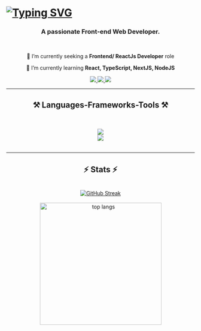 <!--### Hi there 👋 -->

<h1 >
  <a href="https://git.io/typing-svg">
    <img src="https://readme-typing-svg.demolab.com?font=Fira+Code&weight=600&size=30&duration=4000&pause=500&color=2296F7&center=true&random=false&width=500&lines=Hi+there👋;I'm+Akshay+Sharma!" alt="Typing SVG" />
  </a>
</h1>

<h3 align="center">
  A passionate Front-end Web Developer.
</h3>
<br />

<div align="center">
 
 🔭 I’m currently seeking a **Frontend/ ReactJs Developer** role
 
 🌱 I’m currently learning **React, TypeScript, NextJS, NodeJS**

</div>

<div align="center"> 
  <a href="mailto:akshaysharma.2993@gmail.com">
    <img src="https://img.shields.io/badge/Gmail-333333?style=for-the-badge&logo=gmail&logoColor=red" />
  </a>
  <a href="https://www.linkedin.com/in/akshay-sharmaaa/" target="_blank">
    <img src="https://img.shields.io/badge/LinkedIn-0077B5?style=for-the-badge&logo=linkedin&logoColor=white" target="_blank" />
  </a>
  <a href="https://akshay-sharma-portfolio.netlify.app" target="_blank">
     <img src="https://img.shields.io/badge/Portfolio-FF5722?style=for-the-badge&logo=todoist&logoColor=white" target="_blank" />
  </a>
</div>

<hr/>
 
<h2 align="center">⚒️ Languages-Frameworks-Tools ⚒️</h2>
<br/>
<br/>
<div align="center">
    <img src="https://skillicons.dev/icons?i=html,css,bootstrap,mui,vscode,github,figma,tailwind,git" /><br/>
    <img src="https://skillicons.dev/icons?i=javascript,typescript,firebase,mongodb,java,postman,jquery,laravel" />
  <br/>
</div>

<br/>
<hr/>
<h2 align="center">⚡ Stats ⚡</h2>
<br>
<div align=center>
  <a href="https://git.io/streak-stats">
    <img src="https://streak-stats.demolab.com?user=akshay2993&theme=dark" alt="GitHub Streak" />
  </a>
  
  <!-- <a href="https://git.io/streak-stats">
      <img width=390 src="https://github-readme-stats.vercel.app/api?username=akshay2993&count_private=true&show_icons=true&theme=react&rank_icon=github&border_radius=10" alt="readme stats" />
  </a> -->
  <br/>
  <br/>
  <img width=325 align="center" src="https://github-readme-stats-salesp07.vercel.app/api/top-langs/?username=akshay2993&hide=HTML&langs_count=8&layout=compact&theme=react&border_radius=10&size_weight=0.5&count_weight=0.5&exclude_repo=github-readme-stats" alt="top langs" />

</div>

<br/>
<!--
**akshay2993/akshay2993** is a ✨ _special_ ✨ repository because its `README.md` (this file) appears on your GitHub profile.

Here are some ideas to get you started:

- 🔭 I’m currently working on ...
- 🌱 I’m currently learning ...
- 👯 I’m looking to collaborate on ...
- 🤔 I’m looking for help with ...
- 💬 Ask me about ...
- 📫 How to reach me: ...
- 😄 Pronouns: ...
- ⚡ Fun fact: ...
-->

